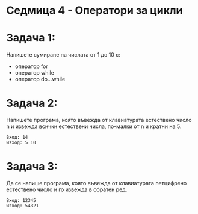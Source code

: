 # Седмица 4 - Оператори за цикли

Задача 1:
=
Напишете сумиране на числата от 1 до 10 с:
- оператор for
- оператор while
- оператор do...while

Задача 2:
=
Напишете програма, която въвежда от клавиатурата естествено число n и извежда всички естествени числа, по-малки от n и кратни на 5.
```
Вход: 14
Изход: 5 10
```
Задача 3:
=
Да се напише програма, която въвежда от клавиатурата петцифрено естествено число и го извежда в обратен ред.
```
Вход: 12345
Изход: 54321
```
